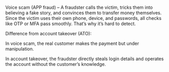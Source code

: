 
Voice scam (APP fraud) – A fraudster calls the victim, tricks them into believing a fake story, and convinces them to transfer money themselves. Since the victim uses their own phone, device, and passwords, all checks like OTP or MFA pass smoothly. That’s why it’s hard to detect.

Difference from account takeover (ATO):

In voice scam, the real customer makes the payment but under manipulation.

In account takeover, the fraudster directly steals login details and operates the account without the customer’s knowledge.
